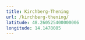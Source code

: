 ```yaml
---
title: Kirchberg-Thening
url: /kirchberg-thening/
latitude: 48.260525400000006
longitude: 14.1478085
---
```

